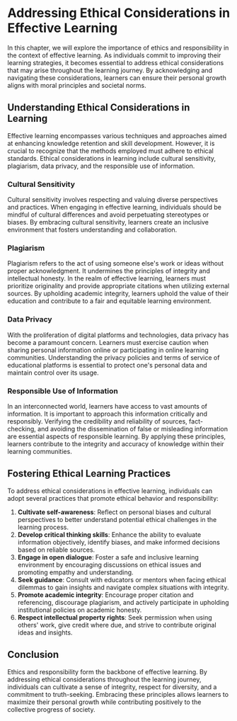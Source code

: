 Addressing Ethical Considerations in Effective Learning
====================================================================================================================

In this chapter, we will explore the importance of ethics and responsibility in the context of effective learning. As individuals commit to improving their learning strategies, it becomes essential to address ethical considerations that may arise throughout the learning journey. By acknowledging and navigating these considerations, learners can ensure their personal growth aligns with moral principles and societal norms.

Understanding Ethical Considerations in Learning
------------------------------------------------

Effective learning encompasses various techniques and approaches aimed at enhancing knowledge retention and skill development. However, it is crucial to recognize that the methods employed must adhere to ethical standards. Ethical considerations in learning include cultural sensitivity, plagiarism, data privacy, and the responsible use of information.

### Cultural Sensitivity

Cultural sensitivity involves respecting and valuing diverse perspectives and practices. When engaging in effective learning, individuals should be mindful of cultural differences and avoid perpetuating stereotypes or biases. By embracing cultural sensitivity, learners create an inclusive environment that fosters understanding and collaboration.

### Plagiarism

Plagiarism refers to the act of using someone else's work or ideas without proper acknowledgment. It undermines the principles of integrity and intellectual honesty. In the realm of effective learning, learners must prioritize originality and provide appropriate citations when utilizing external sources. By upholding academic integrity, learners uphold the value of their education and contribute to a fair and equitable learning environment.

### Data Privacy

With the proliferation of digital platforms and technologies, data privacy has become a paramount concern. Learners must exercise caution when sharing personal information online or participating in online learning communities. Understanding the privacy policies and terms of service of educational platforms is essential to protect one's personal data and maintain control over its usage.

### Responsible Use of Information

In an interconnected world, learners have access to vast amounts of information. It is important to approach this information critically and responsibly. Verifying the credibility and reliability of sources, fact-checking, and avoiding the dissemination of false or misleading information are essential aspects of responsible learning. By applying these principles, learners contribute to the integrity and accuracy of knowledge within their learning communities.

Fostering Ethical Learning Practices
------------------------------------

To address ethical considerations in effective learning, individuals can adopt several practices that promote ethical behavior and responsibility:

1. **Cultivate self-awareness**: Reflect on personal biases and cultural perspectives to better understand potential ethical challenges in the learning process.
2. **Develop critical thinking skills**: Enhance the ability to evaluate information objectively, identify biases, and make informed decisions based on reliable sources.
3. **Engage in open dialogue**: Foster a safe and inclusive learning environment by encouraging discussions on ethical issues and promoting empathy and understanding.
4. **Seek guidance**: Consult with educators or mentors when facing ethical dilemmas to gain insights and navigate complex situations with integrity.
5. **Promote academic integrity**: Encourage proper citation and referencing, discourage plagiarism, and actively participate in upholding institutional policies on academic honesty.
6. **Respect intellectual property rights**: Seek permission when using others' work, give credit where due, and strive to contribute original ideas and insights.

Conclusion
----------

Ethics and responsibility form the backbone of effective learning. By addressing ethical considerations throughout the learning journey, individuals can cultivate a sense of integrity, respect for diversity, and a commitment to truth-seeking. Embracing these principles allows learners to maximize their personal growth while contributing positively to the collective progress of society.
